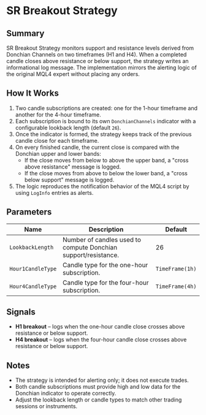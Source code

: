 # SR Breakout Strategy

## Summary
SR Breakout Strategy monitors support and resistance levels derived from Donchian Channels on two timeframes (H1 and H4). When a completed candle closes above resistance or below support, the strategy writes an informational log message. The implementation mirrors the alerting logic of the original MQL4 expert without placing any orders.

## How It Works
1. Two candle subscriptions are created: one for the 1-hour timeframe and another for the 4-hour timeframe.
2. Each subscription is bound to its own `DonchianChannels` indicator with a configurable lookback length (default `26`).
3. Once the indicator is formed, the strategy keeps track of the previous candle close for each timeframe.
4. On every finished candle, the current close is compared with the Donchian upper and lower bands:
   - If the close moves from below to above the upper band, a "cross above resistance" message is logged.
   - If the close moves from above to below the lower band, a "cross below support" message is logged.
5. The logic reproduces the notification behavior of the MQL4 script by using `LogInfo` entries as alerts.

## Parameters
| Name | Description | Default |
| --- | --- | --- |
| `LookbackLength` | Number of candles used to compute Donchian support/resistance. | 26 |
| `Hour1CandleType` | Candle type for the one-hour subscription. | `TimeFrame(1h)` |
| `Hour4CandleType` | Candle type for the four-hour subscription. | `TimeFrame(4h)` |

## Signals
- **H1 breakout** – logs when the one-hour candle close crosses above resistance or below support.
- **H4 breakout** – logs when the four-hour candle close crosses above resistance or below support.

## Notes
- The strategy is intended for alerting only; it does not execute trades.
- Both candle subscriptions must provide high and low data for the Donchian indicator to operate correctly.
- Adjust the lookback length or candle types to match other trading sessions or instruments.
